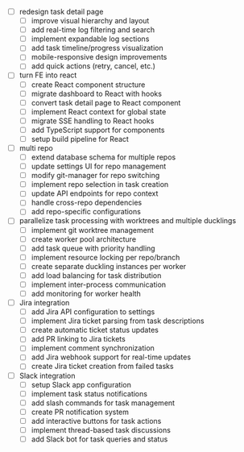 - [ ] redesign task detail page
  - [ ] improve visual hierarchy and layout
  - [ ] add real-time log filtering and search
  - [ ] implement expandable log sections
  - [ ] add task timeline/progress visualization
  - [ ] mobile-responsive design improvements
  - [ ] add quick actions (retry, cancel, etc.)

- [ ] turn FE into react
  - [ ] create React component structure
  - [ ] migrate dashboard to React with hooks
  - [ ] convert task detail page to React component
  - [ ] implement React context for global state
  - [ ] migrate SSE handling to React hooks
  - [ ] add TypeScript support for components
  - [ ] setup build pipeline for React

- [ ] multi repo
  - [ ] extend database schema for multiple repos
  - [ ] update settings UI for repo management
  - [ ] modify git-manager for repo switching
  - [ ] implement repo selection in task creation
  - [ ] update API endpoints for repo context
  - [ ] handle cross-repo dependencies
  - [ ] add repo-specific configurations

- [ ] parallelize task processing with worktrees and multiple ducklings
  - [ ] implement git worktree management
  - [ ] create worker pool architecture
  - [ ] add task queue with priority handling
  - [ ] implement resource locking per repo/branch
  - [ ] create separate duckling instances per worker
  - [ ] add load balancing for task distribution
  - [ ] implement inter-process communication
  - [ ] add monitoring for worker health

- [ ] Jira integration
  - [ ] add Jira API configuration to settings
  - [ ] implement Jira ticket parsing from task descriptions
  - [ ] create automatic ticket status updates
  - [ ] add PR linking to Jira tickets
  - [ ] implement comment synchronization
  - [ ] add Jira webhook support for real-time updates
  - [ ] create Jira ticket creation from failed tasks

- [ ] Slack integration
  - [ ] setup Slack app configuration
  - [ ] implement task status notifications
  - [ ] add slash commands for task management
  - [ ] create PR notification system
  - [ ] add interactive buttons for task actions
  - [ ] implement thread-based task discussions
  - [ ] add Slack bot for task queries and status